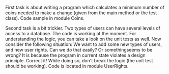 First task is about writing a program which calculates a minimum number of coins needed to make a change 
  (given from the main method or the test class). Code sample in module Coins.
  
Second task is a bit trickier. Two types of users can have several levels of access to a database.
The code is working at the moment. For understanding the logic, you can take a look on the unit tests
as well. 
Now consider the following situation: We want to add some new types of users, and new user rights. Can we do
that easily? Or somethingseems to be wrong? It is because the program in current state violates a design principle. 
Correct it! While doing so, don't break the logic (the unit test should be working). Code is located in module UserRights.
